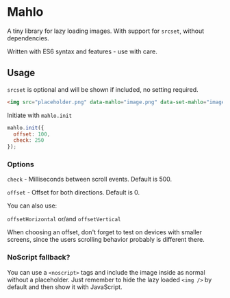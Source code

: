 # Mahlo
A tiny library for lazy loading images. With support for `srcset`, without dependencies.

Written with ES6 syntax and features - use with care.

## Usage
`srcset` is optional and will be shown if included, no setting required.
```html
<img src="placeholder.png" data-mahlo="image.png" data-set-mahlo="image.png 1x, image@2x.png 2x" />
```

Initiate with `mahlo.init`
```javascript
mahlo.init({
  offset: 100,
  check: 250
});
```

### Options
`check` - Milliseconds between scroll events. Default is 500.

`offset` - Offset for both directions. Default is 0.

You can also use:

`offsetHorizontal` or/and `offsetVertical`

When choosing an offset, don't forget to test on devices with smaller screens, since the users scrolling behavior probably is different there.

### NoScript fallback?
You can use a `<noscript>` tags and include the image inside as normal without a placeholder. Just remember to hide the lazy loaded `<img />` by default and then show it with JavaScript.
